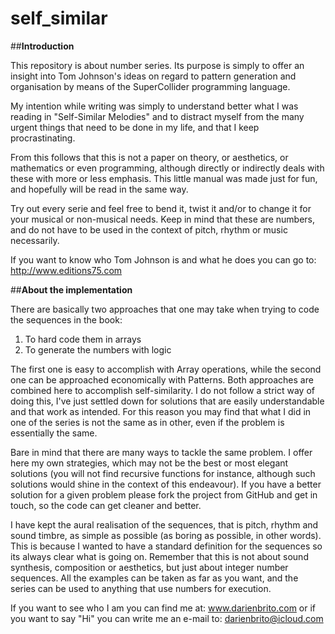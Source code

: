 # self_similar

##**Introduction**

This repository is about number series. Its purpose is simply to offer an insight into Tom Johnson's ideas on regard to pattern generation and organisation by means of the SuperCollider programming language.

My intention while writing was simply to understand better what I was reading in "Self-Similar Melodies" and to distract myself from the many urgent things that need to be done in my life, and that I keep procrastinating.

From this follows that this is not a paper on theory, or aesthetics, or mathematics or even programming, although directly or indirectly deals with these with more or less emphasis. This little manual was made just for fun, and hopefully will be read in the same way.

Try out every serie and feel free to bend it, twist it and/or to change it for your musical or non-musical needs. Keep in mind that these are numbers, and do not have to be used in the context of pitch, rhythm or music necessarily.

If you want to know who Tom Johnson is and what he does you can go to:
http://www.editions75.com

##**About the implementation**

There are basically two approaches that one may take when trying to code the sequences in the book:

1) To hard code them in arrays
2) To generate the numbers with logic

The first one is easy to accomplish with Array operations, while the second one can be approached economically with Patterns. Both approaches are combined here to accomplish self-similarity. I do not
follow a strict way of doing this, I've just settled down for solutions that are easily understandable and that work as intended. For this reason you may find that what I did in one of the series is not the same as in other, even if the problem is essentially the same.

Bare in mind that there are many ways to tackle the same problem. I offer here my own strategies, which may not be the best or most elegant solutions (you will not find recursive functions for instance,
although such solutions would shine in the context of this endeavour). If you have a better solution for a given problem please fork the project from GitHub and get in touch, so the code can get cleaner and better.

I have kept the aural realisation of the sequences, that is pitch, rhythm and sound timbre, as simple as possible (as boring as possible, in other words). This is because I wanted to have a standard definition for the sequences so its always clear what is going on. Remember that this is not about sound synthesis, composition or aesthetics, but just about integer number sequences. All the examples can be taken as far as you want, and the series can be used to anything that use numbers for execution.

If you want to see who I am you can find me at:  www.darienbrito.com 
or if you want to say "Hi" you can write me an e-mail to: darienbrito@icloud.com
